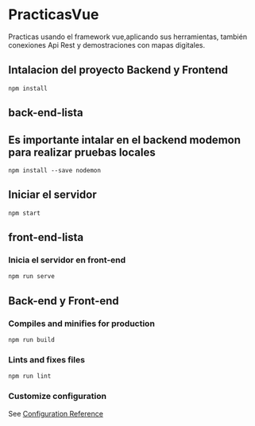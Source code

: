 # PracticasVue
Practicas usando el framework vue,aplicando sus herramientas, también conexiones Api Rest y demostraciones con mapas digitales.

## Intalacion del proyecto Backend y Frontend
```
npm install
```
## back-end-lista

## Es importante intalar en el backend modemon para realizar pruebas locales
```
npm install --save nodemon
```

## Iniciar el servidor
```
npm start
```

## front-end-lista

### Inicia el servidor en front-end
```
npm run serve
```
## Back-end y Front-end

### Compiles and minifies for production
```
npm run build
```

### Lints and fixes files
```
npm run lint
```

### Customize configuration
See [Configuration Reference](https://cli.vuejs.org/config/)
